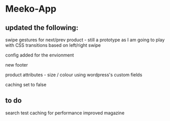 # Meeko-App

## updated the following:


swipe gestures for next/prev product - still a prototype as I am going to play with CSS transitions based on left/right swipe

config added for the envionment

new footer

product attributes - size / colour using wordpress's custom fields

caching set to false

## to do

search
test caching for performance
improved magazine


